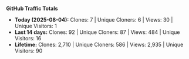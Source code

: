 
**GitHub Traffic Totals**

- **Today (2025-08-04):** Clones: 7 | Unique Cloners: 6 | Views: 30 | Unique Visitors: 1
- **Last 14 days:** Clones: 92 | Unique Cloners: 87 | Views: 484 | Unique Visitors: 16
- **Lifetime:** Clones: 2,710 | Unique Cloners: 586 | Views: 2,935 | Unique Visitors: 90
